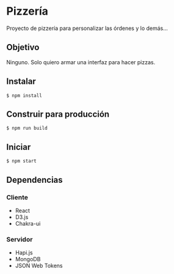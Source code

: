 # Pizzería

Proyecto de pizzería para personalizar las órdenes y lo demás...

## Objetivo

Ninguno. Solo quiero armar una interfaz para hacer pizzas.

## Instalar

`$ npm install`

## Construir para producción

`$ npm run build`

## Iniciar

`$ npm start`

## Dependencias

### Cliente

- React
- D3.js
- Chakra-ui

### Servidor

- Hapi.js
- MongoDB
- JSON Web Tokens
